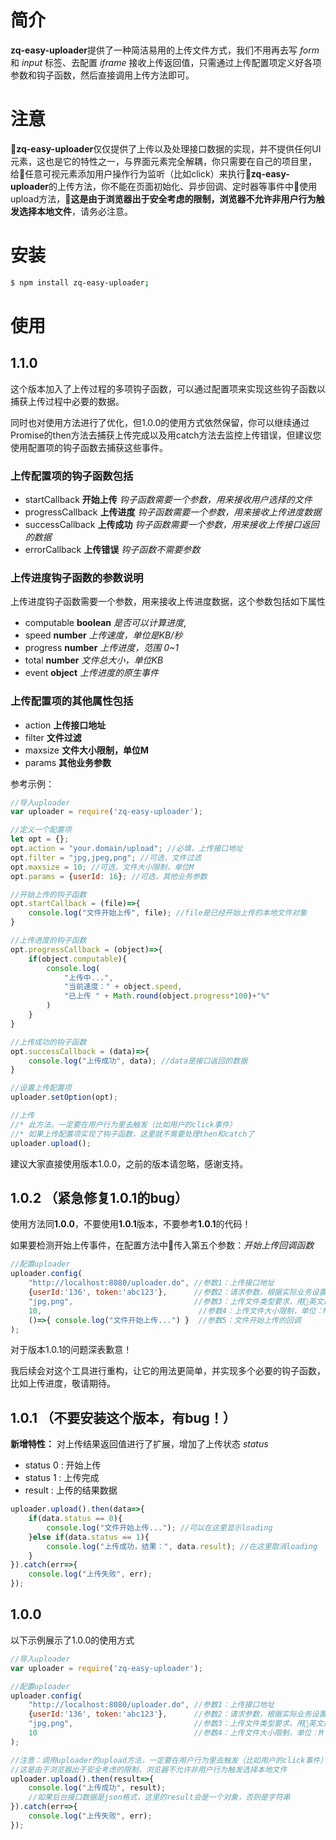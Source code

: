 # 简介
**zq-easy-uploader**提供了一种简洁易用的上传文件方式，我们不用再去写 *form* 和 *input* 标签、去配置 *iframe* 接收上传返回值，只需通过上传配置项定义好各项参数和钩子函数，然后直接调用上传方法即可。

# 注意
**zq-easy-uploader**仅仅提供了上传以及处理接口数据的实现，并不提供任何UI元素，这也是它的特性之一，与界面元素完全解耦，你只需要在自己的项目里，给任意可视元素添加用户操作行为监听（比如click）来执行**zq-easy-uploader**的上传方法，你不能在页面初始化、异步回调、定时器等事件中使用upload方法，**这是由于浏览器出于安全考虑的限制，浏览器不允许非用户行为触发选择本地文件**，请务必注意。

# 安装
```sh
$ npm install zq-easy-uploader;
```

# 使用
## 1.1.0
这个版本加入了上传过程的多项钩子函数，可以通过配置项来实现这些钩子函数以捕获上传过程中必要的数据。

同时也对使用方法进行了优化，但1.0.0的使用方式依然保留，你可以继续通过Promise的then方法去捕获上传完成以及用catch方法去监控上传错误，但建议您使用配置项的钩子函数去捕获这些事件。

### 上传配置项的钩子函数包括
- startCallback   **开始上传** *钩子函数需要一个参数，用来接收用户选择的文件*
- progressCallback   **上传进度** *钩子函数需要一个参数，用来接收上传进度数据*
- successCallback   **上传成功** *钩子函数需要一个参数，用来接收上传接口返回的数据*
- errorCallback   **上传错误** *钩子函数不需要参数*

### 上传进度钩子函数的参数说明
上传进度钩子函数需要一个参数，用来接收上传进度数据，这个参数包括如下属性
- computable   **boolean** *是否可以计算进度*,
- speed   **number** *上传速度，单位是KB/秒*
- progress   **number** *上传进度，范围 0~1*
- total   **number** *文件总大小，单位KB*
- event   **object** *上传进度的原生事件*

### 上传配置项的其他属性包括
- action   **上传接口地址**
- filter   **文件过滤**
- maxsize   **文件大小限制，单位M**
- params   **其他业务参数**

参考示例：
```js
//导入uploader
var uploader = require('zq-easy-uploader');

//定义一个配置项
let opt = {};
opt.action = "your.domain/upload"; //必填，上传接口地址
opt.filter = "jpg,jpeg,png"; //可选，文件过滤
opt.maxsize = 10; //可选，文件大小限制，单位M
opt.params = {userId: 16}; //可选，其他业务参数

//开始上传的钩子函数
opt.startCallback = (file)=>{
    console.log("文件开始上传", file); //file是已经开始上传的本地文件对象
}

//上传进度的钩子函数
opt.progressCallback = (object)=>{
    if(object.computable){
        console.log(
            "上传中...", 
            "当前速度：" + object.speed, 
            "已上传 " + Math.round(object.progress*100)+"%"
        )
    }
}

//上传成功的钩子函数
opt.successCallback = (data)=>{
    console.log("上传成功", data); //data是接口返回的数据
}

//设置上传配置项
uploader.setOption(opt);

//上传
//* 此方法，一定要在用户行为里去触发（比如用户的click事件）
//* 如果上传配置项实现了钩子函数，这里就不需要处理then和catch了
uploader.upload();
```

建议大家直接使用版本1.0.0，之前的版本请忽略，感谢支持。

## 1.0.2 （紧急修复1.0.1的bug）
使用方法同**1.0.0**，不要使用**1.0.1**版本，不要参考**1.0.1**的代码！

如果要检测开始上传事件，在配置方法中传入第五个参数：*开始上传回调函数*
```js
//配置uploader
uploader.config(
    "http://localhost:8080/uploader.do", //参数1：上传接口地址
    {userId:'136', token:'abc123'},      //参数2：请求参数，根据实际业务设置，不需要就传{}
    "jpg,png",                           //参数3：上传文件类型要求，用英文逗号分隔，不需要过滤就传空
    10,                                   //参数4：上传文件大小限制，单位：M
    ()=>{ console.log("文件开始上传...") }  //参数5：文件开始上传的回调
);
```

对于版本1.0.1的问题深表歉意！

我后续会对这个工具进行重构，让它的用法更简单，并实现多个必要的钩子函数，比如上传进度，敬请期待。

## 1.0.1 （不要安装这个版本，有bug！）
**新增特性：** 对上传结果返回值进行了扩展，增加了上传状态 *status*
- status 0 : 开始上传
- status 1 : 上传完成
- result : 上传的结果数据

```js
uploader.upload().then(data=>{
    if(data.status == 0){
        console.log("文件开始上传..."); //可以在这里显示loading
    }else if(data.status == 1){
        console.log("上传成功，结果：", data.result); //在这里取消loading
    }
}).catch(err=>{
    console.log("上传失败", err);
});
```

## 1.0.0
以下示例展示了1.0.0的使用方式
```js
//导入uploader
var uploader = require('zq-easy-uploader');

//配置uploader
uploader.config(
    "http://localhost:8080/uploader.do", //参数1：上传接口地址
    {userId:'136', token:'abc123'},      //参数2：请求参数，根据实际业务设置，不需要就传{}
    "jpg,png",                           //参数3：上传文件类型要求，用英文逗号分隔，不需要过滤就传空
    10                                   //参数4：上传文件大小限制，单位：M
);

//注意：调用uploader的upload方法，一定要在用户行为里去触发（比如用户的click事件）
//这是由于浏览器出于安全考虑的限制，浏览器不允许非用户行为触发选择本地文件
uploader.upload().then(result=>{
    console.log("上传成功", result);
    //如果后台接口数据是json格式，这里的result会是一个对象，否则是字符串
}).catch(err=>{
    console.log("上传失败", err);
});
```